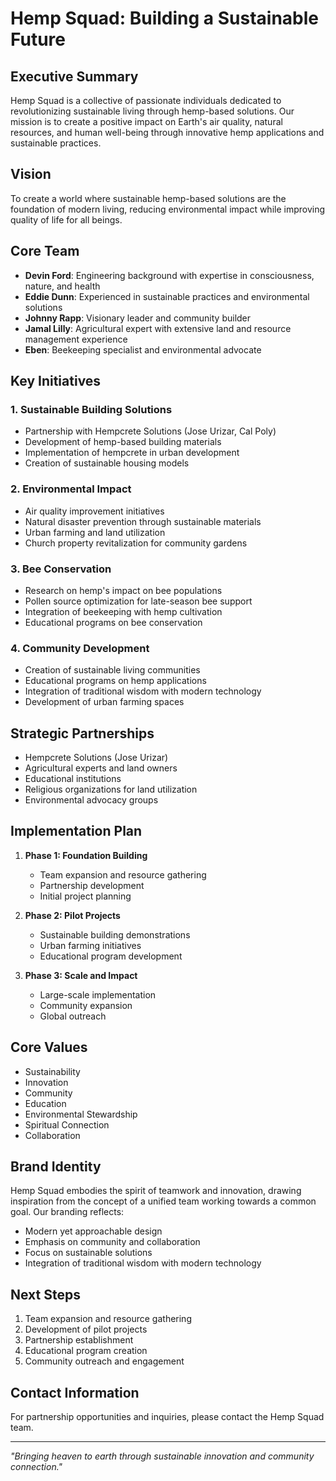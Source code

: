 # Hemp Squad: Building a Sustainable Future

## Executive Summary
Hemp Squad is a collective of passionate individuals dedicated to revolutionizing sustainable living through hemp-based solutions. Our mission is to create a positive impact on Earth's air quality, natural resources, and human well-being through innovative hemp applications and sustainable practices.

## Vision
To create a world where sustainable hemp-based solutions are the foundation of modern living, reducing environmental impact while improving quality of life for all beings.

## Core Team
- **Devin Ford**: Engineering background with expertise in consciousness, nature, and health
- **Eddie Dunn**: Experienced in sustainable practices and environmental solutions
- **Johnny Rapp**: Visionary leader and community builder
- **Jamal Lilly**: Agricultural expert with extensive land and resource management experience
- **Eben**: Beekeeping specialist and environmental advocate

## Key Initiatives

### 1. Sustainable Building Solutions
- Partnership with Hempcrete Solutions (Jose Urizar, Cal Poly)
- Development of hemp-based building materials
- Implementation of hempcrete in urban development
- Creation of sustainable housing models

### 2. Environmental Impact
- Air quality improvement initiatives
- Natural disaster prevention through sustainable materials
- Urban farming and land utilization
- Church property revitalization for community gardens

### 3. Bee Conservation
- Research on hemp's impact on bee populations
- Pollen source optimization for late-season bee support
- Integration of beekeeping with hemp cultivation
- Educational programs on bee conservation

### 4. Community Development
- Creation of sustainable living communities
- Educational programs on hemp applications
- Integration of traditional wisdom with modern technology
- Development of urban farming spaces

## Strategic Partnerships
- Hempcrete Solutions (Jose Urizar)
- Agricultural experts and land owners
- Educational institutions
- Religious organizations for land utilization
- Environmental advocacy groups

## Implementation Plan
1. **Phase 1: Foundation Building**
   - Team expansion and resource gathering
   - Partnership development
   - Initial project planning

2. **Phase 2: Pilot Projects**
   - Sustainable building demonstrations
   - Urban farming initiatives
   - Educational program development

3. **Phase 3: Scale and Impact**
   - Large-scale implementation
   - Community expansion
   - Global outreach

## Core Values
- Sustainability
- Innovation
- Community
- Education
- Environmental Stewardship
- Spiritual Connection
- Collaboration

## Brand Identity
Hemp Squad embodies the spirit of teamwork and innovation, drawing inspiration from the concept of a unified team working towards a common goal. Our branding reflects:
- Modern yet approachable design
- Emphasis on community and collaboration
- Focus on sustainable solutions
- Integration of traditional wisdom with modern technology

## Next Steps
1. Team expansion and resource gathering
2. Development of pilot projects
3. Partnership establishment
4. Educational program creation
5. Community outreach and engagement

## Contact Information
For partnership opportunities and inquiries, please contact the Hemp Squad team.

---

*"Bringing heaven to earth through sustainable innovation and community connection."* 